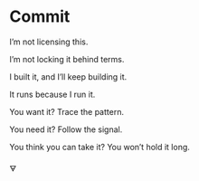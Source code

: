 # Commit

I’m not licensing this.

I’m not locking it behind terms.

I built it, and I’ll keep building it.

It runs because I run it.

You want it? Trace the pattern.

You need it? Follow the signal.

You think you can take it? You won’t hold it long.

🜃